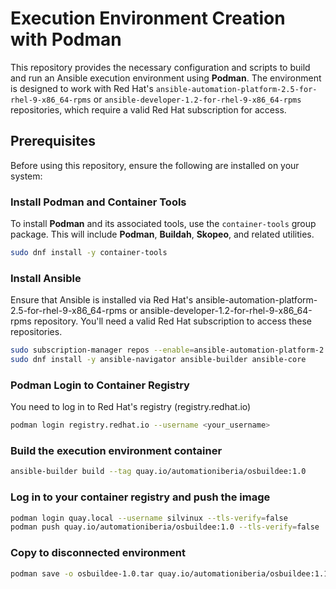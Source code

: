 # Execution Environment Creation with Podman

This repository provides the necessary configuration and scripts to build and run an Ansible execution environment using **Podman**. The environment is designed to work with Red Hat's `ansible-automation-platform-2.5-for-rhel-9-x86_64-rpms` or `ansible-developer-1.2-for-rhel-9-x86_64-rpms` repositories, which require a valid Red Hat subscription for access.

## Prerequisites

Before using this repository, ensure the following are installed on your system:

### Install Podman and Container Tools

To install **Podman** and its associated tools, use the `container-tools` group package. This will include **Podman**, **Buildah**, **Skopeo**, and related utilities.

```bash
sudo dnf install -y container-tools
```

### Install Ansible

Ensure that Ansible is installed via Red Hat's ansible-automation-platform-2.5-for-rhel-9-x86_64-rpms or ansible-developer-1.2-for-rhel-9-x86_64-rpms repository. You'll need a valid Red Hat subscription to access these repositories.

```bash
sudo subscription-manager repos --enable=ansible-automation-platform-2.5-for-rhel-9-x86_64-rpms
sudo dnf install -y ansible-navigator ansible-builder ansible-core
```
### Podman Login to Container Registry

You need to log in to Red Hat's registry (registry.redhat.io)

```bash
podman login registry.redhat.io --username <your_username>
```

### Build the execution environment container

```bash
ansible-builder build --tag quay.io/automationiberia/osbuildee:1.0
```

### Log in to your container registry and push the image

```bash
podman login quay.local --username silvinux --tls-verify=false
podman push quay.io/automationiberia/osbuildee:1.0 --tls-verify=false
```

### Copy to disconnected environment

```bash
podman save -o osbuildee-1.0.tar quay.io/automationiberia/osbuildee:1.1
```



